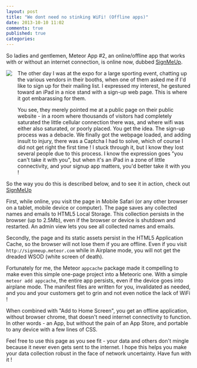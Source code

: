 ```yaml
---
layout: post
title: "We dont need no stinking WiFi! (Offline apps)"
date: 2013-10-10 11:02
comments: true
published: true
categories: 
---
```


So ladies and gentlemen, Meteor App #2, an online/offline app that works with or without an internet connection, is online now, dubbed <a href="http://signmeup.meteor.com" target="_blank">SignMeUp</a>. 

<div style="height: 290px; overflow: hidden; float:left; margin-right: 15px;">
<img src="/images/nowifi.jpg"/>
</div>

The other day I was at the expo for a large sporting event, chatting up the various vendors in their booths, when one of them asked me if I'd like to sign up for their mailing list. I expressed my interest, he gestured toward an iPad in a nice stand with a sign-up web page. This is where it got embarassing for them. 

You see, they merely pointed me at a public page on their public website - in a room where thousands of visitors had completely saturated the little cellular connection there was, and where wifi was either also saturated, or poorly placed. You get the idea. The sign-up process was a debacle. We finally got the webpage loaded, and adding insult to injury, there was a Captcha I had to solve, which of course I did not get right the first time ! I stuck through it, but I know they lost several people due to this process. I know the expression goes "you can't take it with you", but when it's an iPad in a zone of little connectivity, and your signup app matters, you'd better take it with you ! 

So the way you do this is described below, and to see it in action, check out <a href="http://signmeup.meteor.com" target="_blank">SignMeUp</a>

First, while online, you visit the page in Mobile Safari (or any other browser on a tablet, mobile device or computer). The page saves any collected names and emails to HTML5 Local Storage. This collection persists in the browser (up to 2.5Mb), even if the browser or device is shutdown and restarted. An admin view lets you see all collected names and emails.

Secondly, the page and its static assets persist in the HTML5 Application Cache, so the browser will not lose them if you are offline. Even if you visit ``http://signmeup.meteor.com`` while in Airplane mode, you will not get the dreaded WSOD (white screen of death).  

Fortunately for me, the Meteor ``appcache``  package made it compelling to make even this simple one-page project into a Meteoric one. With a simple ``meteor add appcache``, the entire app persists, even if the device goes into airplane mode. The manifest files are written for you, invalidated as needed, and you and your customers get to grin and not even notice the lack of WiFi !

When combined with "Add to Home Screen", you get an offline application, without browser chrome, that doesn't need internet connectivity to function. In other words - an App, but without the pain of an App Store, and portable to any device with a few lines of CSS.

Feel free to use this page as you see fit - your data and others don't mingle because it never even gets sent to the internet. I hope this helps you make your data collection robust in the face of network uncertainty. Have fun with it !

